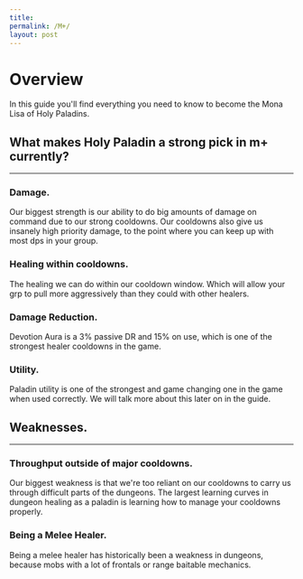 ```yaml
---
title:
permalink: /M+/
layout: post
---
```


# Overview

In this guide you'll find everything you need to know to become the Mona Lisa of Holy Paladins.

## What makes Holy Paladin a strong pick in m+ currently?
---
### **Damage.**

Our biggest strength is our ability to do big amounts of damage on command due to our strong cooldowns. Our cooldowns also give us insanely high priority damage, to the point where you can keep up with most dps in your group.

### **Healing within cooldowns.**

The healing we can do within our cooldown window. Which will allow your grp to pull more aggressively than they could with other healers.

### **Damage Reduction.**

Devotion Aura is a 3% passive DR and 15% on use, which is one of the strongest healer cooldowns in the game.

### **Utility.**

Paladin utility is one of the strongest and game changing one in the game when used correctly. We will talk more about this later on in the guide.

## Weaknesses.
---
### **Throughput outside of major cooldowns.**

Our biggest weakness is that we're too reliant on our cooldowns to carry us through difficult parts of the dungeons. The largest learning curves in dungeon healing as a paladin is learning how to manage your cooldowns properly.

### **Being a Melee Healer.**

Being a melee healer has historically been a weakness in dungeons, because mobs with a lot of frontals or range baitable mechanics.
